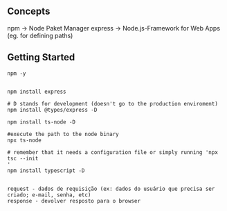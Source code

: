 ## Concepts

npm -> Node Paket Manager
express -> Node.js-Framework for Web Apps (eg. for defining paths)

## Getting Started

```
npm -y


npm install express

# D stands for development (doesn't go to the production enviroment)
npm install @types/express -D

npm install ts-node -D

#execute the path to the node binary
npx ts-node 

# remember that it needs a configuration file or simply running 'npx tsc --init
'
npm install typescript -D


request - dados de requisição (ex: dados do usuário que precisa ser criado; e-mail, senha, etc)
response - devolver resposto para o browser
```